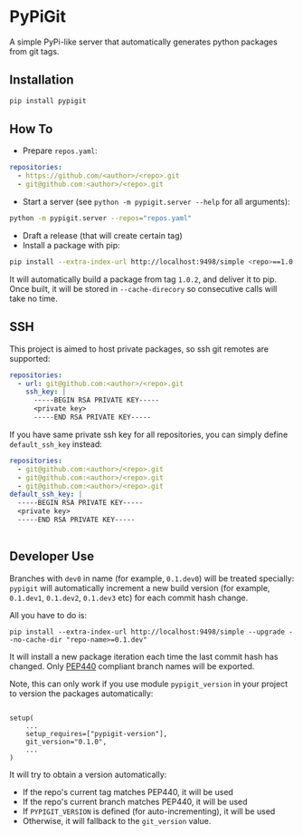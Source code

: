 PyPiGit
=======

A simple PyPi-like server that automatically generates python packages from git tags.

Installation
------------
```bash
pip install pypigit
```

How To
------

* Prepare `repos.yaml`:
```yaml
repositories:
  - https://github.com/<author>/<repo>.git
  - git@github.com:<author>/<repo>.git
```

* Start a server (see `python -m pypigit.server --help` for all arguments):
```bash
python -m pypigit.server --repos="repos.yaml"
```

* Draft a release (that will create certain tag)
* Install a package with pip:
```bash
pip install --extra-index-url http://localhost:9498/simple <repo>==1.0.2
```

It will automatically build a package from tag `1.0.2`, and deliver it to pip. Once
built, it will be stored in `--cache-direcory` so consecutive calls will take no time.

SSH
---

This project is aimed to host private packages, so ssh git remotes are supported:
```yaml
repositories:
  - url: git@github.com:<author>/<repo>.git
    ssh_key: |
      -----BEGIN RSA PRIVATE KEY-----
      <private key>
      -----END RSA PRIVATE KEY-----
```
If you have same private ssh key for all repositories, you can simply define `default_ssh_key` instead:
```yaml
repositories:
  - git@github.com:<author>/<repo>.git
  - git@github.com:<author>/<repo>.git
  - git@github.com:<author>/<repo>.git
default_ssh_key: |
  -----BEGIN RSA PRIVATE KEY-----
  <private key>
  -----END RSA PRIVATE KEY-----
    
```

Developer Use
-------------

Branches with `dev0` in name (for example, `0.1.dev0`) will be treated specially: `pypigit` will automatically
increment a new build version (for example, `0.1.dev1`, `0.1.dev2`, `0.1.dev3` etc) for each commit hash change.

All you have to do is:

```
pip install --extra-index-url http://localhost:9498/simple --upgrade --no-cache-dir "repo-name>=0.1.dev"
```

It will install a new package iteration each time the last commit hash has changed.
Only [PEP440](https://www.python.org/dev/peps/pep-0440/) compliant branch names will be exported.


Note, this can only work if you use module `pypigit_version` in your project to 
version the packages automatically:

```

setup(
    ...
    setup_requires=["pypigit-version"],
    git_version="0.1.0",
    ...
)
```

It will try to obtain a version automatically:
* If the repo's current tag matches PEP440, it will be used
* If the repo's current branch matches PEP440, it will be used
* If `PYPIGIT_VERSION` is defined (for auto-incrementing), it will be used
* Otherwise, it will fallback to the `git_version` value.
